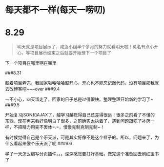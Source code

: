 # 每天都不一样(每天一唠叨)
# 8.29
>
>明天就是项目展示了，咸鱼小组半个多月的努力就看明天啦！莫名有点小开心，等项目展示结束之后就要开始想下一个项目了
>

下一个项目在哪里啊在哪里

###8.31
>
趁着项目弄完，我回家啦哈哈哈超开心，开心也不能忘记敲代码，没有项目那我就去改博客吧~~~over
###9.4
>
一不小心，四天溜走了，回家的日子总是过得很快。整理整理开始新的学习了~
###9.5
>
开始复习jSON和AJAX了，越学习越觉得自己还差得很远！很多之前看了不懂的东西，现在再来看好像明白了很多，之前确实太执着了，遇到问题跟吃了补药一样，不把精力用完不罢休=.=，慢慢克制克制克制~！
>
有时候觉得自己是个乐天派，可是其实好像不是这个样子的。所以，问题来了，为什么看起来像个乐天派了呢
###9.6
>
学了一天怎么编写分页插件。。。深深感觉要打好基础，做完这个准备回去刷红宝书了